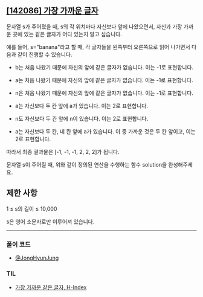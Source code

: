 ## [[142086] 가장 가까운 글자](https://school.programmers.co.kr/learn/courses/30/lessons/142086)

문자열 s가 주어졌을 때, s의 각 위치마다 자신보다 앞에 나왔으면서, 자신과 가장 가까운 곳에 있는 같은 글자가 어디 있는지 알고 싶습니다.

예를 들어, s="banana"라고 할 때,  각 글자들을 왼쪽부터 오른쪽으로 읽어 나가면서 다음과 같이 진행할 수 있습니다.

* b는 처음 나왔기 때문에 자신의 앞에 같은 글자가 없습니다. 이는 -1로 표현합니다.

* a는 처음 나왔기 때문에 자신의 앞에 같은 글자가 없습니다. 이는 -1로 표현합니다.

* n은 처음 나왔기 때문에 자신의 앞에 같은 글자가 없습니다. 이는 -1로 표현합니다.

* a는 자신보다 두 칸 앞에 a가 있습니다. 이는 2로 표현합니다.

* n도 자신보다 두 칸 앞에 n이 있습니다. 이는 2로 표현합니다.

* a는 자신보다 두 칸, 네 칸 앞에 a가 있습니다. 이 중 가까운 것은 두 칸 앞이고, 이는 2로 표현합니다.

따라서 최종 결과물은 [-1, -1, -1, 2, 2, 2]가 됩니다.

문자열 s이 주어질 때, 위와 같이 정의된 연산을 수행하는 함수 solution을 완성해주세요.

## 제한 사항

1 ≤ s의 길이 ≤ 10,000

s은 영어 소문자로만 이루어져 있습니다.

***

### 풀이 코드

- [@JongHyunJung](https://github.com/viaunixue/algorithm-study/blob/main/programmers/level-1/142086/jjh.py)

### TIL

* [가장 가까운 같은 글자, H-Index](https://almond0115.tistory.com/entry/programmers-가장-가까운-같은-글자-H-Index)